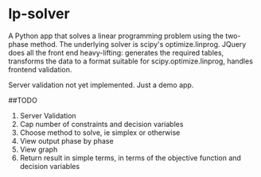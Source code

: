 # lp-solver
A Python app that solves a linear programming problem using the two-phase method. The underlying solver is scipy's optimize.linprog. JQuery does all the front end heavy-lifting: generates the required tables, transforms the data to a format suitable for scipy.optimize.linprog, handles frontend validation.

Server validation not yet implemented. Just a demo app. 

##TODO
1. Server Validation
2. Cap number of constraints and decision variables
3. Choose method to solve, ie simplex or otherwise
4. View output phase by phase
5. View graph 
6. Return result in simple terms, in terms of the objective function and decision variables


